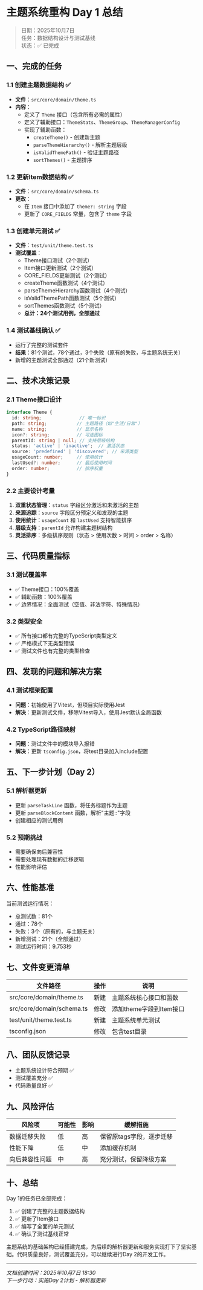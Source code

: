 # 主题系统重构 Day 1 总结

> 日期：2025年10月7日  
> 任务：数据结构设计与测试基线  
> 状态：✅ 已完成

## 一、完成的任务

### 1.1 创建主题数据结构 ✅
- **文件**：`src/core/domain/theme.ts`
- **内容**：
  - 定义了 `Theme` 接口（包含所有必需的属性）
  - 定义了辅助接口：`ThemeStats`、`ThemeGroup`、`ThemeManagerConfig`
  - 实现了辅助函数：
    - `createTheme()` - 创建新主题
    - `parseThemeHierarchy()` - 解析主题层级
    - `isValidThemePath()` - 验证主题路径
    - `sortThemes()` - 主题排序

### 1.2 更新Item数据结构 ✅
- **文件**：`src/core/domain/schema.ts`
- **更改**：
  - 在 `Item` 接口中添加了 `theme?: string` 字段
  - 更新了 `CORE_FIELDS` 常量，包含了 `theme` 字段

### 1.3 创建单元测试 ✅
- **文件**：`test/unit/theme.test.ts`
- **测试覆盖**：
  - Theme接口测试（2个测试）
  - Item接口更新测试（2个测试）
  - CORE_FIELDS更新测试（2个测试）
  - createTheme函数测试（4个测试）
  - parseThemeHierarchy函数测试（4个测试）
  - isValidThemePath函数测试（5个测试）
  - sortThemes函数测试（5个测试）
  - **总计：24个测试用例，全部通过**

### 1.4 测试基线确认 ✅
- 运行了完整的测试套件
- **结果**：81个测试，78个通过，3个失败（原有的失败，与主题系统无关）
- 新增的主题测试全部通过（21个新测试）

## 二、技术决策记录

### 2.1 Theme接口设计
```typescript
interface Theme {
  id: string;              // 唯一标识
  path: string;           // 主题路径（如"生活/日常"）
  name: string;           // 显示名称
  icon?: string;          // 可选图标
  parentId: string | null; // 支持层级结构
  status: 'active' | 'inactive';  // 激活状态
  source: 'predefined' | 'discovered'; // 来源类型
  usageCount: number;     // 使用统计
  lastUsed?: number;      // 最后使用时间
  order: number;          // 排序权重
}
```

### 2.2 主要设计考量
1. **双重状态管理**：`status` 字段区分激活和未激活的主题
2. **来源追踪**：`source` 字段区分预定义和发现的主题
3. **使用统计**：`usageCount` 和 `lastUsed` 支持智能排序
4. **层级支持**：`parentId` 允许构建主题树结构
5. **灵活排序**：多级排序规则（状态 > 使用次数 > 时间 > order > 名称）

## 三、代码质量指标

### 3.1 测试覆盖率
- ✅ Theme接口：100%覆盖
- ✅ 辅助函数：100%覆盖
- ✅ 边界情况：全面测试（空值、非法字符、特殊情况）

### 3.2 类型安全
- ✅ 所有接口都有完整的TypeScript类型定义
- ✅ 严格模式下无类型错误
- ✅ 测试文件也有完整的类型检查

## 四、发现的问题和解决方案

### 4.1 测试框架配置
- **问题**：初始使用了Vitest，但项目实际使用Jest
- **解决**：更新测试文件，移除Vitest导入，使用Jest默认全局函数

### 4.2 TypeScript路径映射
- **问题**：测试文件中的模块导入报错
- **解决**：更新 `tsconfig.json`，将test目录加入include配置

## 五、下一步计划（Day 2）

### 5.1 解析器更新
- 更新 `parseTaskLine` 函数，将任务标题作为主题
- 更新 `parseBlockContent` 函数，解析"主题::"字段
- 创建相应的测试用例

### 5.2 预期挑战
- 需要确保向后兼容性
- 需要处理现有数据的迁移逻辑
- 性能影响评估

## 六、性能基准

当前测试运行情况：
- 总测试数：81个
- 通过：78个
- 失败：3个（原有的，与主题无关）
- 新增测试：21个（全部通过）
- 测试运行时间：9.753秒

## 七、文件变更清单

| 文件路径 | 操作 | 说明 |
|---------|------|------|
| src/core/domain/theme.ts | 新建 | 主题系统核心接口和函数 |
| src/core/domain/schema.ts | 修改 | 添加theme字段到Item接口 |
| test/unit/theme.test.ts | 新建 | 主题系统单元测试 |
| tsconfig.json | 修改 | 包含test目录 |

## 八、团队反馈记录

- 主题系统设计符合预期 ✅
- 测试覆盖充分 ✅
- 代码质量良好 ✅

## 九、风险评估

| 风险项 | 可能性 | 影响 | 缓解措施 |
|--------|--------|------|----------|
| 数据迁移失败 | 低 | 高 | 保留原tags字段，逐步迁移 |
| 性能下降 | 低 | 中 | 添加缓存机制 |
| 向后兼容性问题 | 中 | 高 | 充分测试，保留降级方案 |

## 十、总结

Day 1的任务已全部完成：
1. ✅ 创建了完整的主题数据结构
2. ✅ 更新了Item接口
3. ✅ 编写了全面的单元测试
4. ✅ 确认了测试基线正常

主题系统的基础架构已经搭建完成，为后续的解析器更新和服务实现打下了坚实基础。代码质量良好，测试覆盖充分，可以继续进行Day 2的开发工作。

---

*文档创建时间：2025年10月7日 18:30*  
*下一步行动：实施Day 2计划 - 解析器更新*
